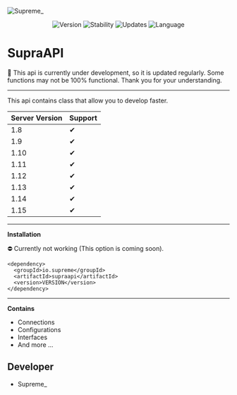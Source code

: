 ![Supreme_](https://avatars0.githubusercontent.com/u/45270643?s=460&u=92a20c5f238235301d8af7c15b19227cff0b497c&v=4)

<p align="center">
  <img alt="Version" src="https://img.shields.io/badge/Version-0.0.1-%2376B900.svg?&style=for-the-badge&logo=&logoColor=white" />
  <img alt="Stability" src="https://img.shields.io/badge/Stability-Stable-%230071C5.svg?&style=for-the-badge&logo=&logoColor=white" />
  <img alt="Updates" src="https://img.shields.io/badge/Current-Updated-%23ED1C24.svg?&style=for-the-badge&logo=&logoColor=white" />
  <img alt="Language" src="https://img.shields.io/badge/Lang-java-%23ED8B00.svg?&style=for-the-badge&logo=&logoColor=white" />
</p>

# SupraAPI

🦺 This api is currently under development, so it is updated regularly. Some functions may not be 100% functional. Thank you for your understanding.

---

This api contains class that allow you to develop faster.

Server Version | Support
---------------|--------
1.8            |   ✔
1.9            |   ✔
1.10           |   ✔
1.11           |   ✔
1.12           |   ✔
1.13           |   ✔
1.14           |   ✔
1.15           |   ✔

---

**Installation**

⛔ Currently not working (This option is coming soon).

```console
<dependency>
  <groupId>io.supreme</groupId>
  <artifactId>supraapi</artifactId>
  <version>VERSION</version>
</dependency>
```

---

**Contains**

- Connections
- Configurations
- Interfaces
- And more ...

## Developer
- Supreme_

